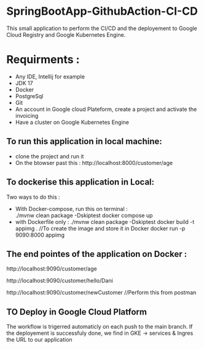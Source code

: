 # SpringBootApp-GithubAction-CI-CD
This small application to perform the CI/CD and the deployement to Google Cloud Registry and Google Kubernetes Engine. 
# Requirments : 
 - Any IDE, Intellij for example
 - JDK 17
 -  Docker 
 - PostgreSql
 - Git
 - An account in Google cloud Plateform, create a project and activate the invoicing
 - Have a cluster on Google Kubernetes Engine
 


## To run this application in local machine: 
 - clone the project and run it
 - On the btowser past this :   http://localhost:8000/customer/age 


## To dockerise this application in Local: 
  Two ways to do this : 
  - With Docker-compose, run this on terminal :  
        ./mvnw clean package -Dskiptest
        docker compose up  
  - with Dockerfile only : 
      ./mvnw clean package -Dskiptest
      docker build -t appimg .  //To create the image and store it in Docker 
      docker run -p 9090:8000 appimg
      
      
## The end pointes of the application on Docker : 
   http://localhost:9090/customer/age
   
   http://localhost:9090/customer/hello/Dani
   
   http://localhost:9090/customer/newCustomer //Perform this from postman
   
   
   
## TO Deploy in Google Cloud Platform 

The workflow is trigerred automaticly on each push to the main branch. 
If the deployement is successfuly done, we find in GKE -> services & Ingres the URL to our application

   
  
      
       
 
